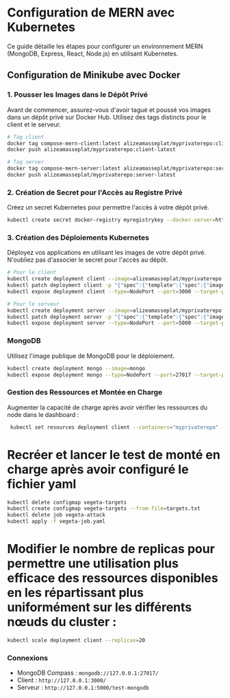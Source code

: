 
# Configuration de MERN avec Kubernetes

Ce guide détaille les étapes pour configurer un environnement MERN (MongoDB, Express, React, Node.js) en utilisant Kubernetes.

## Configuration de Minikube avec Docker

### 1. Pousser les Images dans le Dépôt Privé

Avant de commencer, assurez-vous d'avoir tagué et poussé vos images dans un dépôt privé sur Docker Hub. Utilisez des tags distincts pour le client et le serveur.

```bash
# Tag client
docker tag compose-mern-client:latest alizeamasseplat/myprivaterepo:client-latest
docker push alizeamasseplat/myprivaterepo:client-latest

# Tag server
docker tag compose-mern-server:latest alizeamasseplat/myprivaterepo:server-latest
docker push alizeamasseplat/myprivaterepo:server-latest
```

### 2. Création de Secret pour l'Accès au Registre Privé

Créez un secret Kubernetes pour permettre l'accès à votre dépôt privé.

```bash
kubectl create secret docker-registry myregistrykey --docker-server=https://index.docker.io/v1/ --docker-username=alizeamasseplat --docker-password=myrealpassword --docker-email=alizea.masse@laplateforme.io
```

### 3. Création des Déploiements Kubernetes

Déployez vos applications en utilisant les images de votre dépôt privé. N'oubliez pas d'associer le secret pour l'accès au dépôt.

```bash
# Pour le client
kubectl create deployment client --image=alizeamasseplat/myprivaterepo:client-latest
kubectl patch deployment client -p "{"spec":{"template":{"spec":{"imagePullSecrets":[{"name":"myregistrykey"}]}}}}"
kubectl expose deployment client --type=NodePort --port=3000 --target-port=3000

# Pour le serveur
kubectl create deployment server --image=alizeamasseplat/myprivaterepo:server-latest
kubectl patch deployment server -p "{"spec":{"template":{"spec":{"imagePullSecrets":[{"name":"myregistrykey"}]}}}}"
kubectl expose deployment server --type=NodePort --port=5000 --target-port=5000
```

### MongoDB

Utilisez l'image publique de MongoDB pour le déploiement.

```bash
kubectl create deployment mongo --image=mongo
kubectl expose deployment mongo --type=NodePort --port=27017 --target-port=27017
```

### Gestion des Ressources et Montée en Charge

Augmenter la capacité de charge après avoir vérifier les ressources du node dans le dashboard : 

```bash
 kubectl set resources deployment client --containers="myprivaterepo" --requests=cpu=5,memory=2Gi --limits=cpu=5,memory=2Gi
```

# Recréer et lancer le test de monté en charge après avoir configuré le fichier yaml

```bash
kubectl delete configmap vegeta-targets
kubectl create configmap vegeta-targets --from-file=targets.txt 
kubectl delete job vegeta-attack 
kubectl apply -f vegeta-job.yaml
```

# Modifier le nombre de replicas pour permettre une utilisation plus efficace des ressources disponibles en les répartissant plus uniformément sur les différents nœuds du cluster : 

```bash
kubectl scale deployment client --replicas=20
```

### Connexions

- MongoDB Compass : `mongodb://127.0.0.1:27017/`
- Client : `http://127.0.0.1:3000/`
- Serveur : `http://127.0.0.1:5000/test-mongodb`
